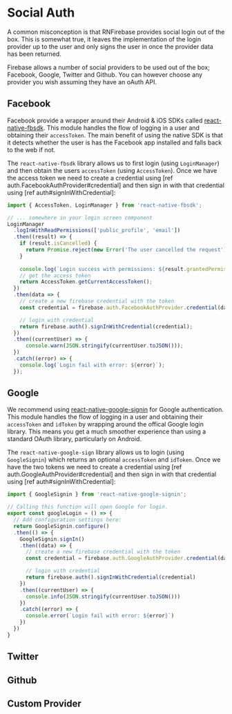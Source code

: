 # Social Auth

A common misconception is that RNFirebase provides social login out of the box. This is somewhat true, it leaves the implementation of the login provider up to the user and only signs the user in once the provider data has been returned.

Firebase allows a number of social providers to be used out of the box; Facebook, Google, Twitter and Github. You can however choose any provider you wish assuming they have an oAuth API.

## Facebook

Facebook provide a wrapper around their Android & iOS SDKs called [react-native-fbsdk](https://github.com/facebook/react-native-fbsdk). This module handles the flow of logging in a user and obtaining their `accessToken`. The main benefit of using the native SDK is that it detects whether the user is has the Facebook app installed and falls back to the web if not.

The `react-native-fbsdk` library allows us to first login (using `LoginManager`) and then obtain the users `accessToken` (using `AccessToken`). Once we have the access token we need to create a credential using [ref auth.FacebookAuthProvider#credential] and then sign in with that credential using [ref auth#signInWithCredential]:

```js
import { AccessToken, LoginManager } from 'react-native-fbsdk';

// ... somewhere in your login screen component
LoginManager
  .logInWithReadPermissions(['public_profile', 'email'])
  .then((result) => {
    if (result.isCancelled) {
      return Promise.reject(new Error('The user cancelled the request'));
    }
    
    console.log(`Login success with permissions: ${result.grantedPermissions.toString()}`);
    // get the access token
    return AccessToken.getCurrentAccessToken();
  })
  .then(data => {
    // create a new firebase credential with the token
    const credential = firebase.auth.FacebookAuthProvider.credential(data.accessToken);

    // login with credential
    return firebase.auth().signInWithCredential(credential);
  })
  .then((currentUser) => {
      console.warn(JSON.stringify(currentUser.toJSON()));
  })
  .catch((error) => {
    console.log(`Login fail with error: ${error}`);
  });
```

## Google

We recommend using [react-native-google-signin](https://github.com/devfd/react-native-google-signin) for Google authentication.  This module handles the flow of logging in a user and obtaining their `accessToken` and `idToken` by wrapping around the offical Google login library. This means you get a much smoother experience than using a standard OAuth library, particularly on Android.

The `react-native-google-sign` library allows us to login (using `GoogleSignin`) which returns an optional `accessToken` and `idToken`. Once we have the two tokens we need to create a credential using [ref auth.GoogleAuthProvider#credential] and then sign in with that credential using [ref auth#signInWithCredential]:

```js
import { GoogleSignin } from 'react-native-google-signin';

// Calling this function will open Google for login.
export const googleLogin = () => {
  // Add configuration settings here:
  return GoogleSignin.configure()
  .then(() => {
    GoogleSignin.signIn()
    .then((data) => {
      // create a new firebase credential with the token
      const credential = firebase.auth.GoogleAuthProvider.credential(data.idToken, data.accessToken)

      // login with credential
      return firebase.auth().signInWithCredential(credential)
    })
    .then((currentUser) => {
      console.info(JSON.stringify(currentUser.toJSON()))
    })
    .catch((error) => {
      console.error(`Login fail with error: ${error}`)
    })
  })
}

```

## Twitter

## Github

## Custom Provider

